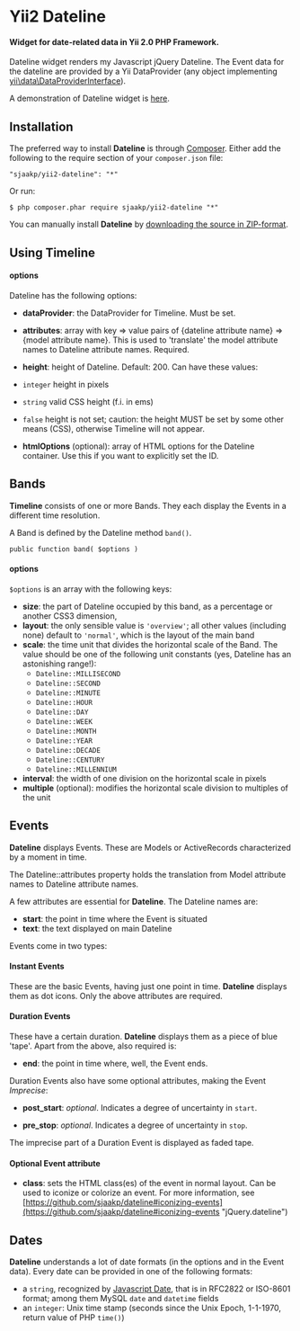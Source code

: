 Yii2 Dateline
=============

#### Widget for date-related data in Yii 2.0 PHP Framework. ####

Dateline widget renders my Javascript jQuery Dateline. The Event data for the dateline are provided by a Yii DataProvider (any object implementing [yii\data\DataProviderInterface](http://www.yiiframework.com/doc-2.0/yii-data-dataproviderinterface.html)).

A demonstration of Dateline widget is [here](http://www.sjaakpriester.nl/software/dateline2).

## Installation ##

The preferred way to install **Dateline** is through [Composer](https://getcomposer.org/). Either add the following to the require section of your `composer.json` file:

`"sjaakp/yii2-dateline": "*"` 

Or run:

`$ php composer.phar require sjaakp/yii2-dateline "*"` 

You can manually install **Dateline** by [downloading the source in ZIP-format](https://github.com/sjaakp/yii2-dateline/archive/master.zip).

## Using Timeline ##


#### options ####

Dateline has the following options:

- **dataProvider**: the DataProvider for Timeline. Must be set.
- **attributes**: array with key => value pairs of {dateline attribute name} => {model attribute name}. This is used to 'translate' the model attribute names to Dateline attribute names. Required.
- **height**: height of Dateline. Default: 200. Can have these values:
 - `integer` height in pixels
 - `string` valid CSS height (f.i. in ems)
 - `false` height is not set; caution: the height MUST be set by some other means (CSS), otherwise Timeline will not appear.


- **htmlOptions** (optional): array of HTML options for the Dateline container. Use this if you want to explicitly set the ID. 

## Bands ##

**Timeline** consists of one or more Bands. They each display the Events in a different time resolution.

A Band is defined by the Dateline method `band()`.

    public function band( $options )

#### options ####

`$options` is an array with the following keys:

- **size**: the part of Dateline occupied by this band, as a percentage or another CSS3 dimension,
- **layout**: the only sensible value is `'overview'`; all other values (including none) default to `'normal'`, which is the layout of the main band
- **scale**: the time unit that divides the horizontal scale of the Band. The value should be one of the following unit constants (yes, Dateline has an astonishing range!):
	- `Dateline::MILLISECOND`
	- `Dateline::SECOND`
	- `Dateline::MINUTE`
	- `Dateline::HOUR`
	- `Dateline::DAY`
	- `Dateline::WEEK`
	- `Dateline::MONTH`
	- `Dateline::YEAR`
	- `Dateline::DECADE`
	- `Dateline::CENTURY`
	- `Dateline::MILLENNIUM`
- **interval**: the width of one division on the horizontal scale in pixels
- **multiple** (optional): modifies the horizontal scale division to multiples of the unit 

## Events ##

**Dateline** displays Events. These are Models or ActiveRecords characterized by a moment in time.

The Dateline::attributes property holds the translation from Model attribute names to Dateline attribute names.
  
A few attributes are essential for **Dateline**. The Dateline names are:

- **start**: the point in time where the Event is situated
- **text**: the text displayed on main Dateline

Events come in two types:

#### Instant Events ####

These are the basic Events, having just one point in time. **Dateline** displays them as dot icons. Only the above attributes are required.

#### Duration Events ####

These have a certain duration. **Dateline** displays them as a piece of blue 'tape'. Apart from the above, also required is:

- **end**: the point in time where, well, the Event ends.
   
Duration Events also have some optional attributes, making the Event *Imprecise*:

- **post_start**: *optional*. Indicates a degree of uncertainty in `start`.

- **pre_stop**: *optional*. Indicates a degree of uncertainty in `stop`.

The imprecise part of a Duration Event is displayed as faded tape.

#### Optional Event attribute ####

- **class**: sets the HTML class(es) of the event in normal layout. Can be used to iconize or colorize an event. For more information, see [https://github.com/sjaakp/dateline#iconizing-events](https://github.com/sjaakp/dateline#iconizing-events "jQuery.dateline")

## Dates ##

**Dateline** understands a lot of date formats (in the options and in the Event data). Every date can be provided in one of the following formats:

- a `string`, recognized by [Javascript Date](https://developer.mozilla.org/en-US/docs/Web/JavaScript/Reference/Global_Objects/Date), that is in RFC2822 or ISO-8601 format; among them MySQL `date` and `datetime` fields
- an `integer`: Unix time stamp (seconds since the Unix Epoch, 1-1-1970, return value of PHP `time()`)
